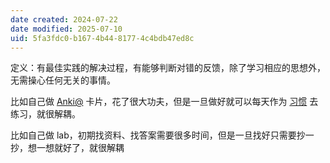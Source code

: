 ```yaml
---
date created: 2024-07-22
date modified: 2025-07-10
uid: 5fa3fdc0-b167-4b44-8177-4c4bdb47ed8c
---
```


定义：有最佳实践的解决过程，有能够判断对错的反馈，除了学习相应的思想外，无需操心任何无关的事情。

比如自己做 [Anki@](Anki@.md) 卡片，花了很大功夫，但是一旦做好就可以每天作为 [习惯](习惯) 去练习，就很解耦。

比如自己做 lab，初期找资料、找答案需要很多时间，但是一旦找好只需要抄一抄，想一想就好了，就很解耦
